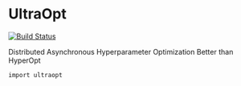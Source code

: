 # UltraOpt



[![Build Status](https://travis-ci.org/auto-flow/ultraopt.svg?branch=main)](https://travis-ci.org/auto-flow/ultraopt) 
 



Distributed Asynchronous Hyperparameter Optimization Better than HyperOpt

```
import ultraopt
```

